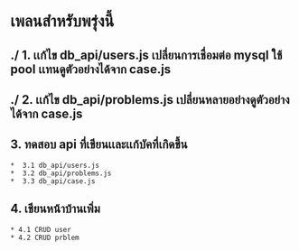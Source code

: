 # เพลนสำหรับพรุ่งนี้

 ## ./ 1. เเก้ไข db_api/users.js เปลี่ยนการเชื่อมต่อ mysql ใช้ pool เเทนดูตัวอย่างได้จาก case.js 
 ## ./ 2. เเก้ไข db_api/problems.js เปลี่ยนหลายอย่างดูตัวอย่างได้จาก case.js
 ## 3. ทดสอบ api ที่เขียนเเละเเก้บัคที่เกิดขึ้น
    *  3.1 db_api/users.js
    *  3.2 db_api/problems.js
    *  3.3 db_api/case.js

## 4. เขียนหน้าบ้านเพิ่ม
    * 4.1 CRUD user
    * 4.2 CRUD prblem
